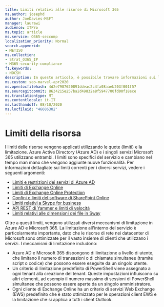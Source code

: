 ```yaml
---
title: Limiti relativi alle risorse di Microsoft 365
ms.author: josephd
author: JoeDavies-MSFT
manager: laurawi
audience: ITPro
ms.topic: article
ms.service: O365-seccomp
localization_priority: Normal
search.appverid:
- MET150
ms.collection:
- Strat_O365_IP
- M365-security-compliance
f1.keywords:
- NOCSH
description: In questo articolo, è possibile trovare informazioni sui limiti delle risorse per le diverse applicazioni all'interno di Microsoft 365.
ms.custom: seo-marvel-apr2020
ms.openlocfilehash: 4d2e7987620891ddeac2c4fa08aaeb203f001f57
ms.sourcegitcommit: 8634215e257ba2d49832a8f5947700fd00f18ece
ms.translationtype: MT
ms.contentlocale: it-IT
ms.lasthandoff: 08/10/2020
ms.locfileid: "46606302"
---
```

# <a name="resource-limits"></a>Limiti della risorsa

I limiti delle risorse vengono applicati utilizzando le quote (limiti) e la limitazione. Azure Active Directory (Azure AD) e i singoli servizi Microsoft 365 utilizzano entrambi. I limiti sono specifici del servizio e cambiano nel tempo man mano che vengono aggiunte nuove funzionalità. Per informazioni dettagliate sui limiti correnti per i diversi servizi, vedere i seguenti argomenti:

- [Limiti e restrizioni dei servizi di Azure AD](https://docs.microsoft.com/azure/azure-resource-manager/management/azure-subscription-service-limits)
- [Limiti di Exchange Online](https://technet.microsoft.com/library/exchange-online-limits.aspx)
- [Limiti di Exchange Online Protection](https://technet.microsoft.com/library/exchange-online-protection-limits.aspx)
- [Confini e limiti del software di SharePoint Online](https://support.office.com/article/SharePoint-Online-software-boundaries-and-limits-8F34FF47-B749-408B-ABC0-B605E1F6D498)
- [Limiti relativi a Skype for business](https://technet.microsoft.com/library/skype-for-business-online-limits.aspx)
- [API REST di Yammer e limiti di velocità](https://developer.yammer.com/docs/rest-api-rate-limits)
- [Limiti relativi alle dimensioni dei file in Sway](https://support.office.com/article/File-size-limits-in-Sway-4db21bc6-b42b-499f-9272-66e089db109f)

Oltre a questi limiti, vengono utilizzati diversi meccanismi di limitazione in Azure AD e Microsoft 365. La limitazione all'interno del servizio è particolarmente importante, dato che le risorse di rete nei datacenter di Microsoft sono ottimizzate per il vasto insieme di clienti che utilizzano i servizi. I meccanismi di limitazione includono:

- Azure AD e Microsoft 365 dispongono di limitazione a livello di utente, che limitano il numero di transazioni o di chiamate simultanee (tramite script o codice) che possono essere eseguite da un singolo utente.
- Un criterio di limitazione predefinito di PowerShell viene assegnato a ogni tenant alla creazione del tenant. Queste impostazioni influiscono su altri elementi, ad esempio il numero massimo di sessioni di PowerShell simultanee che possono essere aperte da un singolo amministratore.
- Ogni cliente di Exchange Online ha un criterio di servizi Web Exchange (EWS) predefinito che è stato ottimizzato per le operazioni client EWS e la limitazione che si applica a tutti i client Outlook.
